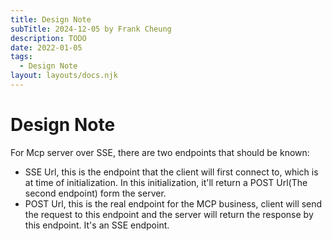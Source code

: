 ```yaml
---
title: Design Note
subTitle: 2024-12-05 by Frank Cheung
description: TODO
date: 2022-01-05
tags:
  - Design Note
layout: layouts/docs.njk
---
```

# Design Note

For Mcp server over SSE, there are two endpoints that should be known:

- SSE Url, this is the endpoint that the client will first connect to, which is at time of initialization. In this initialization, it'll return a POST Url(The second endpoint) form the server.
- POST Url, this is the real endpoint for the MCP business, client will send the request to this endpoint and the server will return the response by this endpoint. It's an SSE endpoint.
